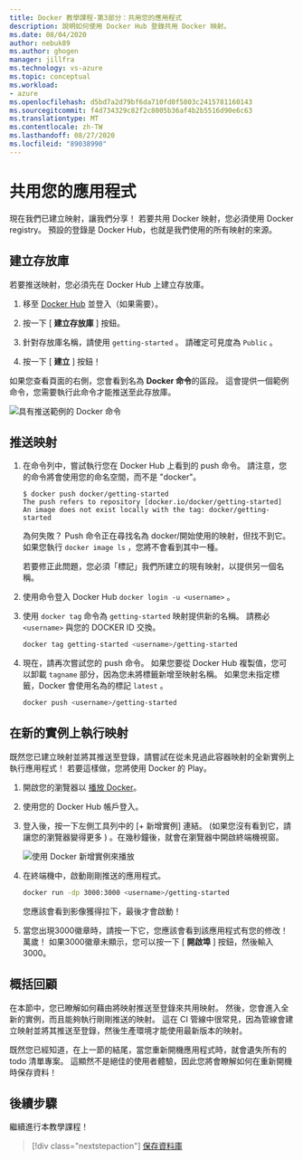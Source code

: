 ```yaml
---
title: Docker 教學課程-第3部分：共用您的應用程式
description: 說明如何使用 Docker Hub 登錄共用 Docker 映射。
ms.date: 08/04/2020
author: nebuk89
ms.author: ghogen
manager: jillfra
ms.technology: vs-azure
ms.topic: conceptual
ms.workload:
- azure
ms.openlocfilehash: d5bd7a2d79bf6da710fd0f5803c2415781160143
ms.sourcegitcommit: f4d734329c82f2c8005b36af4b2b5516d90e6c63
ms.translationtype: MT
ms.contentlocale: zh-TW
ms.lasthandoff: 08/27/2020
ms.locfileid: "89038990"
---
```

# <a name="share-your-app"></a>共用您的應用程式

現在我們已建立映射，讓我們分享！ 若要共用 Docker 映射，您必須使用 Docker registry。 預設的登錄是 Docker Hub，也就是我們使用的所有映射的來源。

## <a name="create-a-repo"></a>建立存放庫

若要推送映射，您必須先在 Docker Hub 上建立存放庫。

1. 移至 [Docker Hub](https://hub.docker.com) 並登入（如果需要）。

1. 按一下 [ **建立存放庫** ] 按鈕。

1. 針對存放庫名稱，請使用 `getting-started` 。 請確定可見度為 `Public` 。

1. 按一下 [ **建立** ] 按鈕！

如果您查看頁面的右側，您會看到名為 **Docker 命令**的區段。 這會提供一個範例命令，您需要執行此命令才能推送至此存放庫。

![具有推送範例的 Docker 命令](media/push-command.png)

## <a name="push-the-image"></a>推送映射

1. 在命令列中，嘗試執行您在 Docker Hub 上看到的 push 命令。 請注意，您的命令將會使用您的命名空間，而不是 "docker"。

    ```plaintext
    $ docker push docker/getting-started
    The push refers to repository [docker.io/docker/getting-started]
    An image does not exist locally with the tag: docker/getting-started
    ```

    為何失敗？ Push 命令正在尋找名為 docker/開始使用的映射，但找不到它。 如果您執行 `docker image ls` ，您將不會看到其中一種。

    若要修正此問題，您必須「標記」我們所建立的現有映射，以提供另一個名稱。

1. 使用命令登入 Docker Hub `docker login -u <username>` 。

1. 使用 `docker tag` 命令為 `getting-started` 映射提供新的名稱。 請務必 `<username>` 與您的 DOCKER ID 交換。

    ```bash
    docker tag getting-started <username>/getting-started
    ```

1. 現在，請再次嘗試您的 push 命令。 如果您要從 Docker Hub 複製值，您可以卸載 `tagname` 部分，因為您未將標籤新增至映射名稱。 如果您未指定標籤，Docker 會使用名為的標記 `latest` 。

    ```bash
    docker push <username>/getting-started
    ```

## <a name="run-the-image-on-a-new-instance"></a>在新的實例上執行映射

既然您已建立映射並將其推送至登錄，請嘗試在從未見過此容器映射的全新實例上執行應用程式！ 若要這樣做，您將使用 Docker 的 Play。

1. 開啟您的瀏覽器以 [播放 Docker](http://play-with-docker.com)。

1. 使用您的 Docker Hub 帳戶登入。

1. 登入後，按一下左側工具列中的 [+ 新增實例] 連結。  (如果您沒有看到它，請讓您的瀏覽器變得更多 ) 。在幾秒鐘後，就會在瀏覽器中開啟終端機視窗。

    ![使用 Docker 新增實例來播放](media/pwd-add-new-instance.png)

1. 在終端機中，啟動剛剛推送的應用程式。

    ```bash
    docker run -dp 3000:3000 <username>/getting-started
    ```

    您應該會看到影像獲得拉下，最後才會啟動！

1. 當您出現3000徽章時，請按一下它，您應該會看到該應用程式有您的修改！ 萬歲！ 如果3000徽章未顯示，您可以按一下 [ **開啟埠** ] 按鈕，然後輸入3000。

## <a name="recap"></a>概括回顧

在本節中，您已瞭解如何藉由將映射推送至登錄來共用映射。 然後，您會進入全新的實例，而且能夠執行剛剛推送的映射。 這在 CI 管線中很常見，因為管線會建立映射並將其推送至登錄，然後生產環境才能使用最新版本的映射。

既然您已經知道，在上一節的結尾，當您重新開機應用程式時，就會遺失所有的 todo 清單專案。 這顯然不是絕佳的使用者體驗，因此您將會瞭解如何在重新開機時保存資料！

## <a name="next-steps"></a>後續步驟

繼續進行本教學課程！

> [!div class="nextstepaction"]
> [保存資料庫](persist-your-data.md)
